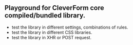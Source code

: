 ## Playground for CleverForm  core compiled/bundled library.

- test the library in different settings, combinations of rules.
- test the library in different CSS libraries.
- test the library in XHR or POST request.